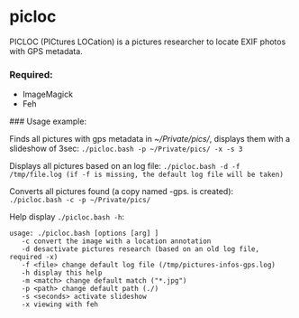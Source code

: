 picloc
======

PICLOC (PICtures LOCation) is a pictures researcher to locate EXIF photos with GPS metadata.

### Required:
<ul>
	<li>ImageMagick</li>
  <li>Feh</li>
</ul>
### Usage example:<br>

Finds all pictures with gps metadata in *~/Private/pics/*, displays them with a slideshow of 3sec:
`./picloc.bash -p ~/Private/pics/ -x -s 3`

Displays all pictures based on an log file:
`./picloc.bash -d -f /tmp/file.log (if -f is missing, the default log file will be taken)`

Converts all pictures found (a copy named <basename>-gps.<extension> is created):<br>
`./picloc.bash -c -p ~/Private/pics/`

Help display `./picloc.bash -h`:

    usage: ./picloc.bash [options [arg] ]
       -c convert the image with a location annotation
       -d desactivate pictures research (based on an old log file, required -x)
       -f <file> change default log file (/tmp/pictures-infos-gps.log)
       -h display this help
       -m <match> change default match ("*.jpg")
       -p <path> change default path (./)
       -s <seconds> activate slideshow
       -x viewing with feh
